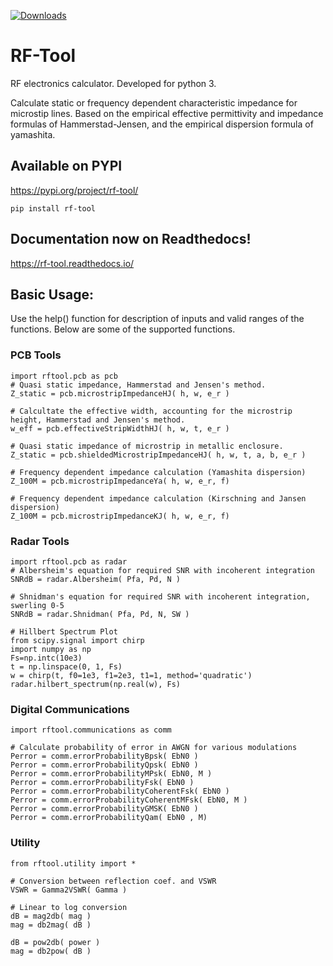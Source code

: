 [![Downloads](https://pepy.tech/badge/rf-tool)](https://pepy.tech/project/rf-tool)

# RF-Tool
RF electronics calculator.
Developed for python 3.

Calculate static or frequency dependent characteristic impedance for microstip lines.
Based on the empirical effective permittivity and impedance formulas of Hammerstad-Jensen, and the empirical dispersion formula of yamashita.

## Available on PYPI
https://pypi.org/project/rf-tool/
```
pip install rf-tool
```

## Documentation now on Readthedocs!
https://rf-tool.readthedocs.io/

## Basic Usage:
Use the help() function for description of inputs and valid ranges of the functions.
Below are some of the supported functions.
### PCB Tools
```
import rftool.pcb as pcb
# Quasi static impedance, Hammerstad and Jensen's method.
Z_static = pcb.microstripImpedanceHJ( h, w, e_r )

# Calcultate the effective width, accounting for the microstrip height, Hammerstad and Jensen's method.
w_eff = pcb.effectiveStripWidthHJ( h, w, t, e_r )

# Quasi static impedance of microstrip in metallic enclosure.
Z_static = pcb.shieldedMicrostripImpedanceHJ( h, w, t, a, b, e_r )

# Frequency dependent impedance calculation (Yamashita dispersion)
Z_100M = pcb.microstripImpedanceYa( h, w, e_r, f)

# Frequency dependent impedance calculation (Kirschning and Jansen dispersion)
Z_100M = pcb.microstripImpedanceKJ( h, w, e_r, f)

```

### Radar Tools
```
import rftool.pcb as radar
# Albersheim's equation for required SNR with incoherent integration
SNRdB = radar.Albersheim( Pfa, Pd, N )

# Shnidman's equation for required SNR with incoherent integration, swerling 0-5
SNRdB = radar.Shnidman( Pfa, Pd, N, SW )

# Hillbert Spectrum Plot
from scipy.signal import chirp
import numpy as np
Fs=np.intc(10e3)
t = np.linspace(0, 1, Fs)
w = chirp(t, f0=1e3, f1=2e3, t1=1, method='quadratic')
radar.hilbert_spectrum(np.real(w), Fs)
```

### Digital Communications
```
import rftool.communications as comm

# Calculate probability of error in AWGN for various modulations
Perror = comm.errorProbabilityBpsk( EbN0 )
Perror = comm.errorProbabilityQpsk( EbN0 )
Perror = comm.errorProbabilityMPsk( EbN0, M )
Perror = comm.errorProbabilityFsk( EbN0 )
Perror = comm.errorProbabilityCoherentFsk( EbN0 )
Perror = comm.errorProbabilityCoherentMFsk( EbN0, M )
Perror = comm.errorProbabilityGMSK( EbN0 )
Perror = comm.errorProbabilityQam( EbN0 , M)
```

### Utility
```
from rftool.utility import *

# Conversion between reflection coef. and VSWR
VSWR = Gamma2VSWR( Gamma )

# Linear to log conversion 
dB = mag2db( mag )
mag = db2mag( dB )

dB = pow2db( power )
mag = db2pow( dB )
```


